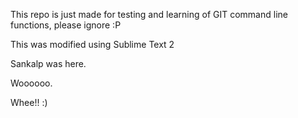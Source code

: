 This repo is just made for testing and learning of GIT command line functions, please ignore :P


This was modified using Sublime Text 2


Sankalp was here.

Woooooo.

Whee!! :)
